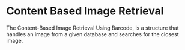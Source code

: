 # Content Based Image Retrieval

The Content-Based Image Retrieval Using Barcode, is a structure that handles an image from a given database and searches for the closest image.
